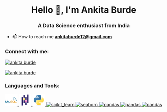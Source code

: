 <h1 align="center">Hello 👋, I'm Ankita Burde</h1>
<h3 align="center">A Data Science enthusiast from India</h3>

- 📫 How to reach me **ankitaburde12@gmail.com**

<h3 align="left">Connect with me:</h3>
<p align="left">
<a href="https://www.linkedin.com/in/ankita-burde-430275282/" target="blank"><img align="center" src="https://raw.githubusercontent.com/rahuldkjain/github-profile-readme-generator/master/src/images/icons/Social/linked-in-alt.svg" alt="ankita burde" height="30" width="40" /></a>
</p> 
<a href="https://public.tableau.com/app/profile/ankita.burde" target="blank"><img align="center" src="https://public.tableau.com/app/assets/tableau-public-logo-rgb.07774149.svg" alt="ankita burde" height="120" width="130" /></a>
</p>

<h3 align="left">Languages and Tools:</h3>
<p align="left"> <a href="https://www.mysql.com/" target="_blank" rel="noreferrer"> <img src="https://raw.githubusercontent.com/devicons/devicon/master/icons/mysql/mysql-original-wordmark.svg" alt="mysql" width="40" height="40"/> </a> <a href="https://pandas.pydata.org/" target="_blank" rel="noreferrer"> <img src="https://raw.githubusercontent.com/devicons/devicon/2ae2a900d2f041da66e950e4d48052658d850630/icons/pandas/pandas-original.svg" alt="pandas" width="40" height="40"/> </a> <a href="https://www.python.org" target="_blank" rel="noreferrer"> <img src="https://raw.githubusercontent.com/devicons/devicon/master/icons/python/python-original.svg" alt="python" width="40" height="40"/> </a> <a href="https://scikit-learn.org/" target="_blank" rel="noreferrer"> <img src="https://upload.wikimedia.org/wikipedia/commons/0/05/Scikit_learn_logo_small.svg" alt="scikit_learn" width="40" height="40"/> </a> <a href="https://seaborn.pydata.org/" target="_blank" rel="noreferrer"> <img src="https://seaborn.pydata.org/_images/logo-mark-lightbg.svg" alt="seaborn" width="40" height="40"/> </a> <a href="https://public.tableau.com/app/discover" target="_blank" rel="noreferrer"> <img src="https://camo.githubusercontent.com/5391a00be0a36c233d1a074c1d94cca351a5e784e3855ca0be85f2e7f121402b/68747470733a2f2f7075626c69632e7461626c6561752e636f6d2f6170702f6173736574732f7461626c6561752d7075626c69632d6c6f676f2d7267622e30373737343134392e737667" alt="pandas" width="120" height="130"/> </a> <a href="https://www.microsoft.com/en-in/microsoft-365/excel" target="_blank" rel="noreferrer"> <img src="https://camo.githubusercontent.com/3f36844a88531e780b6bf145623f6c6dcc1b9a642549a1819ed1893111b976b6/68747470733a2f2f6c6f676f732d6d6172717565732e636f6d2f77702d636f6e74656e742f75706c6f6164732f323032302f30392f457863656c2d6c6f676f2e706e67" alt="pandas" width="70" height="40"/> </a> <a href="https://matplotlib.org/" target="_blank" rel="noreferrer"> <img src="https://matplotlib.org/_static/logo_light.svg" alt="pandas" width="90" height="90"/> </a> </p>
